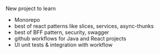 New project to learn
- Monorepo
- best of react patterns like slices, services, async-thunks
- best of BFF pattern, security, swagger
- github workflows for Java and React projects
- UI unit tests & integration with workflow
